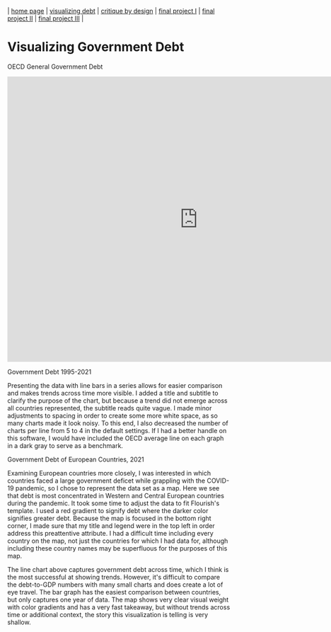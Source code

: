 | [home page](https://gabriellediraddo.github.io/tswd-portfolio/) | [visualizing debt](visualizing-government-debt) | [critique by design](critique-by-design) | [final project I](final-project-part-one) | [final project II](final-project-part-two) | [final project III](final-project-part-three) |

# Visualizing Government Debt

OECD General Government Debt
<iframe src="https://data.oecd.org/chart/6Y2A" width="860" height="645" style="border: 0" mozallowfullscreen="true" webkitallowfullscreen="true" allowfullscreen="true">OECD Chart: General government debt, Total, % of GDP, Annual, 2021</iframe> 

Government Debt 1995-2021
<div class="flourish-embed flourish-chart" data-src="visualisation/12594926"><script src="https://public.flourish.studio/resources/embed.js"></script></div>
Presenting the data with line bars in a series allows for easier comparison and makes trends across time more visible. I added a title and subtitle to clarify the purpose of the chart, but because a trend did not emerge across all countries represented, the subtitle reads quite vague. I made minor adjustments to spacing in order to create some more white space, as so many charts made it look noisy. To this end, I also decreased the number of charts per line from 5 to 4 in the default settings. If I had a better handle on this software, I would have included the OECD average line on each graph in a dark gray to serve as a benchmark.

Government Debt of European Countries, 2021
<div class="flourish-embed flourish-map" data-src="visualisation/12597520"><script src="https://public.flourish.studio/resources/embed.js"></script></div>
Examining European countries more closely, I was interested in which countries faced a large government deficet while grappling with the COVID-19 pandemic, so I chose to represent the data set as a map. Here we see that debt is most concentrated in Western and Central European countries during the pandemic. It took some time to adjust the data to fit Flourish's template. I used a red gradient to signify debt where the darker color signifies greater debt. Because the map is focused in the bottom right corner, I made sure that my title and legend were in the top left in order address this preattentive attribute. I had a difficult time including every country on the map, not just the countries for which I had data for, although including these country names may be superfluous for the purposes of this map. 

The line chart above captures government debt across time, which I think is the most successful at showing trends. However, it's difficult to compare the debt-to-GDP numbers with many small charts and does create a lot of eye travel. The bar graph has the easiest comparison between countries, but only captures one year of data. The map shows very clear visual weight with color gradients and has a very fast takeaway, but without trends across time or additional context, the story this visualization is telling is very shallow. 

